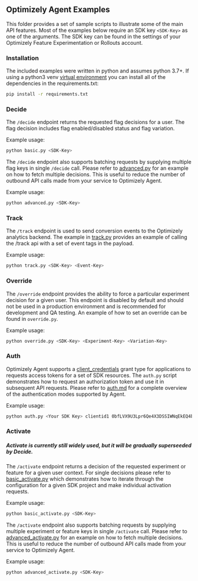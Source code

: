 ## Optimizely Agent Examples

This folder provides a set of sample scripts to illustrate some of the main API features. Most of the examples below
require an SDK key `<SDK-Key>` as one of the arguments. The SDK key can be found in the settings of your Optimizely
Feature Experimentation or Rollouts account.

### Installation

The included examples were written in python and assumes python 3.7+. If using a python3 venv [virtual environment](https://packaging.python.org/guides/installing-using-pip-and-virtual-environments/)
you can install all of the dependencies in the requirements.txt:

```bash
pip install -r requirements.txt
```

### Decide

The `/decide` endpoint returns the requested flag decisions for a user. The flag decision includes flag enabled/disabled status and flag variation.

Example usage:

```bash
python basic.py <SDK-Key>
```

The `/decide` endpoint also supports batching requests by supplying multiple flag keys in
single `/decide` call. Please refer to [advanced.py](./advanced.py) for an example on how to fetch multiple decisions. This
is useful to reduce the number of outbound API calls made from your service to Optimizely Agent.

Example usage:

```bash
python advanced.py <SDK-Key>
```

### Track

The `/track` endpoint is used to send conversion events to the Optimizely analytics backend.
The example in [track.py](./track.py) provides an example of calling the /track api with a set of event tags
in the payload.

Example usage:

```bash
python track.py <SDK-Key> <Event-Key>
```

### Override

The `/override` endpoint provides the ability to force a particular experiment decision for a given user.
This endpoint is disabled by default and should not be used in a production environment and is recommended
for development and QA testing. An example of how to set an override can be found in `override.py`.

Example usage:

```bash
python override.py <SDK-Key> <Experiment-Key> <Variation-Key>
```

### Auth

Optimizely Agent supports a [client_credentials](https://www.oauth.com/oauth2-servers/access-tokens/client-credentials/)
grant type for applications to requests access tokens for a set of SDK resources. The `auth.py` script demonstrates
how to request an authorization token and use it in subsequent API requests. Please refer to [auth.md](../docs/auth.md)
for a complete overview of the authentication modes supported by Agent.

Example usage:

```bash
python auth.py <Your SDK Key> clientid1 0bfLVX9U3Lpr6Qe4X3DSSIWNqEkEQ4bkX1WZ5Km6spM=
```

### Activate

##### Activate is currently still widely used, but it will be gradually superseeded by Decide.

The `/activate` endpoint returns a decision of the requested experiment or feature for a given user context.
For single decisions please refer to [basic_activate.py](./basic_activate.py) which demonstrates how to iterate through the configuration for
a given SDK project and make individual activation requests.

Example usage:

```bash
python basic_activate.py <SDK-Key>
```

The `/activate` endpoint also supports batching requests by supplying multiple experiment or feature keys in
single `/activate` call. Please refer to [advanced_activate.py](./advanced_activate.py) for an example on how to fetch multiple decisions. This
is useful to reduce the number of outbound API calls made from your service to Optimizely Agent.

Example usage:

```bash
python advanced_activate.py <SDK-Key>
```
